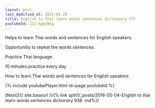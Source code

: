 ```yaml
---
layout: post
last_modified_at: 2021-03-29
title: English to Thai learn words sentences dictionary 777 
youtubeId: 23J_kpg1Ntg
---
```

 
 
Helps to learn Thai words and sentences for English speakers.

Opportunitiy to repeat the words sentences. 

Practice Thai language. 
 
10 minutes practice every day. 
 
How to learn Thai words and sentences for English speakers 
 
{% include youtubePlayer.html id=page.youtubeId %}
 
 
[Next]({{ site.baseurl }}{% link  split1/_posts/2016-05-04-English to thai learn words sentences dictionary 938 .md%})
 
